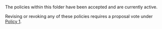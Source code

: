 The policies within this folder have been accepted and are currently active.

Revising or revoking any of these policies requires a proposal vote under [Policy 1](0001.md).